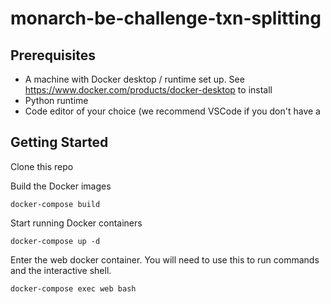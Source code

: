 # monarch-be-challenge-txn-splitting

## Prerequisites
- A machine with Docker desktop / runtime set up. See https://www.docker.com/products/docker-desktop to install
- Python runtime
- Code editor of your choice (we recommend VSCode if you don't have a 

## Getting Started
Clone this repo

Build the Docker images
```
docker-compose build
```

Start running Docker containers
```
docker-compose up -d
```

Enter the web docker container. You will need to use this to run commands and the interactive shell.
```
docker-compose exec web bash
```




